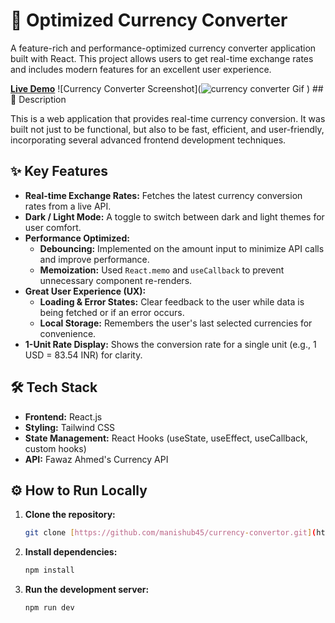 # 🚀 Optimized Currency Converter

A feature-rich and performance-optimized currency converter application built with React. This project allows users to get real-time exchange rates and includes modern features for an excellent user experience.

**[Live Demo](https://currency-convertor-rho-gules.vercel.app)** ![Currency Converter Screenshot](![currency converter Gif](https://github.com/user-attachments/assets/6847de23-852c-44cb-8991-ced7da3ff10d)
) ## 📜 Description

This is a web application that provides real-time currency conversion. It was built not just to be functional, but also to be fast, efficient, and user-friendly, incorporating several advanced frontend development techniques.

## ✨ Key Features

-   **Real-time Exchange Rates:** Fetches the latest currency conversion rates from a live API.
-   **Dark / Light Mode:** A toggle to switch between dark and light themes for user comfort.
-   **Performance Optimized:**
    -   **Debouncing:** Implemented on the amount input to minimize API calls and improve performance.
    -   **Memoization:** Used `React.memo` and `useCallback` to prevent unnecessary component re-renders.
-   **Great User Experience (UX):**
    -   **Loading & Error States:** Clear feedback to the user while data is being fetched or if an error occurs.
    -   **Local Storage:** Remembers the user's last selected currencies for convenience.
-   **1-Unit Rate Display:** Shows the conversion rate for a single unit (e.g., 1 USD = 83.54 INR) for clarity.

## 🛠️ Tech Stack

-   **Frontend:** React.js
-   **Styling:** Tailwind CSS
-   **State Management:** React Hooks (useState, useEffect, useCallback, custom hooks)
-   **API:** Fawaz Ahmed's Currency API

## ⚙️ How to Run Locally

1.  **Clone the repository:**
    ```bash
    git clone [https://github.com/manishub45/currency-convertor.git](https://github.com/manishub45/currency-convertor.git)
    ```
2.  **Install dependencies:**
    ```bash
    npm install
    ```
3.  **Run the development server:**
    ```bash
    npm run dev
    ```
